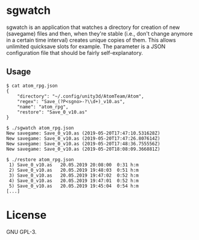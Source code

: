 # sgwatch
sgwatch is an application that watches a directory for creation of new
(savegame) files and then, when they're stable (i.e., don't change anymore in a
certain time interval) creates unique copies of them. This allows unlimited
quicksave slots for example. The parameter is a JSON configuration file that
should be fairly self-explanatory.

## Usage
```
$ cat atom_rpg.json
{
	"directory": "~/.config/unity3d/AtomTeam/Atom",
	"regex": "Save_(?P<sgno>-?\\d+)_v10.as",
	"name": "atom_rpg",
	"restore": "Save_0_v10.as"
}

$ ./sgwatch atom_rpg.json
New savegame: Save_0_v10.as (2019-05-20T17:47:10.531628Z)
New savegame: Save_0_v10.as (2019-05-20T17:47:26.807614Z)
New savegame: Save_0_v10.as (2019-05-20T17:48:36.755556Z)
New savegame: Save_0_v10.as (2019-05-20T18:08:09.366881Z)

$ ./restore atom_rpg.json
 1) Save_0_v10.as   20.05.2019 20:08:00  0:31 h:m
 2) Save_0_v10.as   20.05.2019 19:48:03  0:51 h:m
 3) Save_0_v10.as   20.05.2019 19:47:02  0:52 h:m
 4) Save_0_v10.as   20.05.2019 19:47:01  0:52 h:m
 5) Save_0_v10.as   20.05.2019 19:45:04  0:54 h:m
[...]
```

# License
GNU GPL-3.
